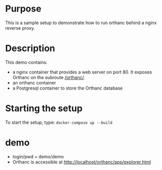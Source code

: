 # Purpose

This is a sample setup to demonstrate how to run orthanc behind a nginx reverse proxy.

# Description

This demo contains:

- a nginx container that provides a web server on port 80.  It exposes Orthanc on the subroute [/orthanc/](http://localhost/orthanc/).
- an orthanc container
- a Postgresql container to store the Orthanc database

# Starting the setup

To start the setup, type: `docker-compose up --build`

# demo

- login/pwd = demo/demo
- Orthanc is accessible at [http://localhost/orthanc/app/explorer.html](http://localhost/orthanc/app/explorer.html)
